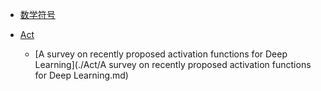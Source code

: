 - [数学符号](./Notations.md)

- [Act](./Act/README.md)

  - [A survey on recently proposed activation functions for Deep Learning](./Act/A survey on recently proposed activation functions for Deep Learning.md)

  

